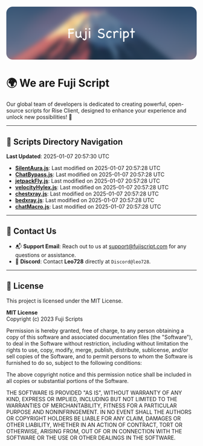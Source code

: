 ![Banner](.github/b.webp)

# 🌍 **We are Fuji Script**

Our global team of developers is dedicated to creating powerful, open-source scripts for Rise Client, designed to enhance your experience and unlock new possibilities! 🌟

---
<!-- SCRIPTS_NAVIGATION_START -->
## 📂 **Scripts Directory Navigation**

**Last Updated**: 2025-01-07 20:57:30 UTC

- **[SilentAura.js](scripts/SilentAura.js)**: Last modified on 2025-01-07 20:57:28 UTC
- **[ChatBypass.js](scripts/ChatBypass.js)**: Last modified on 2025-01-07 20:57:28 UTC
- **[jetpackFly.js](scripts/jetpackFly.js)**: Last modified on 2025-01-07 20:57:28 UTC
- **[velocityHylex.js](scripts/velocityHylex.js)**: Last modified on 2025-01-07 20:57:28 UTC
- **[chestxray.js](scripts/chestxray.js)**: Last modified on 2025-01-07 20:57:28 UTC
- **[bedxray.js](scripts/bedxray.js)**: Last modified on 2025-01-07 20:57:28 UTC
- **[chatMacro.js](scripts/chatMacro.js)**: Last modified on 2025-01-07 20:57:28 UTC

<!-- SCRIPTS_NAVIGATION_END -->

---

## 💬 **Contact Us**  
- 📬 **Support Email**: Reach out to us at [support@fujiscript.com](mailto:support@fujiscript.com) for any questions or assistance.  
- 💬 **Discord**: Contact **Leo728** directly at `Discord@leo728`.

---

## 📜 **License**

This project is licensed under the MIT License.  

**MIT License**  
Copyright (c) 2023 Fuji Scripts  

Permission is hereby granted, free of charge, to any person obtaining a copy of this software and associated documentation files (the "Software"), to deal in the Software without restriction, including without limitation the rights to use, copy, modify, merge, publish, distribute, sublicense, and/or sell copies of the Software, and to permit persons to whom the Software is furnished to do so, subject to the following conditions:  

The above copyright notice and this permission notice shall be included in all copies or substantial portions of the Software.  

THE SOFTWARE IS PROVIDED "AS IS", WITHOUT WARRANTY OF ANY KIND, EXPRESS OR IMPLIED, INCLUDING BUT NOT LIMITED TO THE WARRANTIES OF MERCHANTABILITY, FITNESS FOR A PARTICULAR PURPOSE AND NONINFRINGEMENT. IN NO EVENT SHALL THE AUTHORS OR COPYRIGHT HOLDERS BE LIABLE FOR ANY CLAIM, DAMAGES OR OTHER LIABILITY, WHETHER IN AN ACTION OF CONTRACT, TORT OR OTHERWISE, ARISING FROM, OUT OF OR IN CONNECTION WITH THE SOFTWARE OR THE USE OR OTHER DEALINGS IN THE SOFTWARE.  
